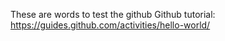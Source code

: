 These are words to test the github
Github tutorial: https://guides.github.com/activities/hello-world/
